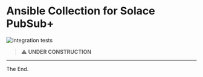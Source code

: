 # Ansible Collection for Solace PubSub+

![integration tests](https://github.com/solace-iot-team/ansible-solace-collection/workflows/integration%20tests/badge.svg)

> :warning: **UNDER CONSTRUCTION**

---
The End.
